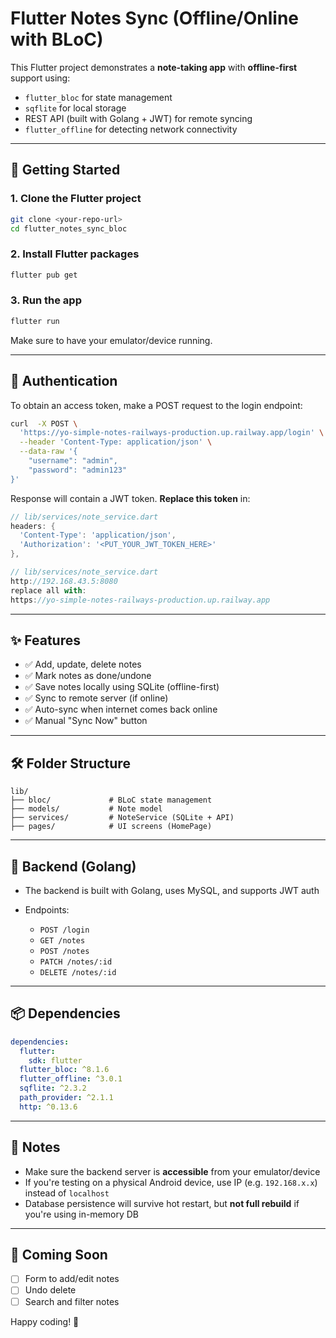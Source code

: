 # Flutter Notes Sync (Offline/Online with BLoC)

This Flutter project demonstrates a **note-taking app** with **offline-first** support using:

- `flutter_bloc` for state management
- `sqflite` for local storage
- REST API (built with Golang + JWT) for remote syncing
- `flutter_offline` for detecting network connectivity

---

## 🚀 Getting Started

### 1. Clone the Flutter project

```bash
git clone <your-repo-url>
cd flutter_notes_sync_bloc
```

### 2. Install Flutter packages

```bash
flutter pub get
```

### 3. Run the app

```bash
flutter run
```

Make sure to have your emulator/device running.

---

## 🔐 Authentication

To obtain an access token, make a POST request to the login endpoint:

```bash
curl  -X POST \
  'https://yo-simple-notes-railways-production.up.railway.app/login' \
  --header 'Content-Type: application/json' \
  --data-raw '{
    "username": "admin",
    "password": "admin123"
}'
```

Response will contain a JWT token. **Replace this token** in:

```dart
// lib/services/note_service.dart
headers: {
  'Content-Type': 'application/json',
  'Authorization': '<PUT_YOUR_JWT_TOKEN_HERE>'
},
```

```dart
// lib/services/note_service.dart
http://192.168.43.5:8080
replace all with:
https://yo-simple-notes-railways-production.up.railway.app
```

---

## ✨ Features

- ✅ Add, update, delete notes
- ✅ Mark notes as done/undone
- ✅ Save notes locally using SQLite (offline-first)
- ✅ Sync to remote server (if online)
- ✅ Auto-sync when internet comes back online
- ✅ Manual "Sync Now" button

---

## 🛠️ Folder Structure

```
lib/
├── bloc/             # BLoC state management
├── models/           # Note model
├── services/         # NoteService (SQLite + API)
├── pages/            # UI screens (HomePage)
```

---

## 🧠 Backend (Golang)

- The backend is built with Golang, uses MySQL, and supports JWT auth
- Endpoints:

  - `POST /login`
  - `GET /notes`
  - `POST /notes`
  - `PATCH /notes/:id`
  - `DELETE /notes/:id`

---

## 📦 Dependencies

```yaml
dependencies:
  flutter:
    sdk: flutter
  flutter_bloc: ^8.1.6
  flutter_offline: ^3.0.1
  sqflite: ^2.3.2
  path_provider: ^2.1.1
  http: ^0.13.6
```

---

## 📣 Notes

- Make sure the backend server is **accessible** from your emulator/device
- If you're testing on a physical Android device, use IP (e.g. `192.168.x.x`) instead of `localhost`
- Database persistence will survive hot restart, but **not full rebuild** if you're using in-memory DB

---

## 📌 Coming Soon

- [ ] Form to add/edit notes
- [ ] Undo delete
- [ ] Search and filter notes

Happy coding! 🚀
